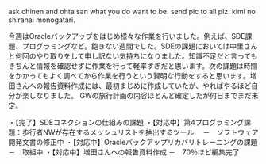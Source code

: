 ask chinen and ohta san what you do want to be.
send pic to all plz.
kimi no shiranai monogatari.

今週はOracleバックアップをはじめ様々な作業を行いました。例えば、SDE課題、プログラミングなど。飽きない週間でした。SDEの課題においては中里さんと何回のやり取りをして申し訳ない気持ちになりました。知識不足だと言ってもきちんと情報を確認せずに作業を行って軽率すぎだと思います。次の課題は時間をかかってもよく調べてから作業を行うという賢明な行動をすると思います。増田さんへの報告資料作成には、最初まじめに作成していたが、やればやるほど自分が楽しなりました。
GWの旅行計画の内容ほとんど確定したが何日までまだ未定。

・【完了】SDEコネクションの仕組みの課題
・【対応中】第4プログラミング課題：歩行者NWが存在するメッシュリストを抽出するツール
　－　ソフトウェア開発文書の修正中
・【対応中】Oracleバックアップリカバリトレーニングの課題
  －　取組中
・【対応中】増田さんへの報告資料作成
 －　70％ほど編集完了
